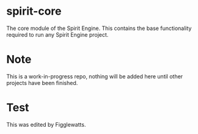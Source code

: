 spirit-core
===========

The core module of the Spirit Engine. This contains the base functionality required to run any Spirit Engine project.


Note
===

This is a work-in-progress repo, nothing will be added here until other projects have been finished.


Test
===

This was edited by Figglewatts.